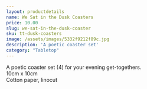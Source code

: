 ```yaml
---
layout: productdetails
name: We Sat in the Dusk Coasters
price: 10.00
slug: we-sat-in-the-dusk-coaster
sku: tt-dusk-coasters
image: /assets/images/5332f9212f89c.jpg
description: 'A poetic coaster set'
category: "Tabletop"
---
```

A poetic coaster set (4) for your evening get-togethers.      
10cm x 10cm  
Cotton paper, linocut
